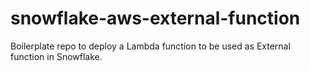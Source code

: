 # snowflake-aws-external-function
Boilerplate repo to deploy a Lambda function to be used as External function in Snowflake.
